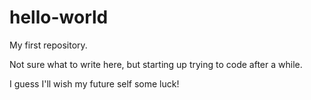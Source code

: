 # hello-world
My first repository.

Not sure what to write here, but starting up trying to code after a while. 

I guess I'll wish my future self some luck!

